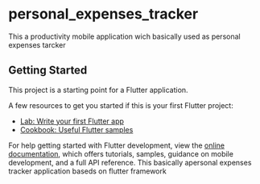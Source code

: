 # personal_expenses_tracker

This a productivity mobile application wich basically used as personal expenses tarcker

## Getting Started

This project is a starting point for a Flutter application.

A few resources to get you started if this is your first Flutter project:

- [Lab: Write your first Flutter app](https://docs.flutter.dev/get-started/codelab)
- [Cookbook: Useful Flutter samples](https://docs.flutter.dev/cookbook)

For help getting started with Flutter development, view the
[online documentation](https://docs.flutter.dev/), which offers tutorials,
samples, guidance on mobile development, and a full API reference.
T h i s   b a s i c a l l y   a p e r s o n a l   e x p e n s e s   t r a c k e r   a p p l i c a t i o n   b a s e d s   o n   f l u t t e r   f r a m e w o r k  
 